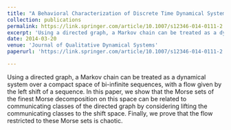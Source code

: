 ```yaml
---
title: "A Behavioral Characterization of Discrete Time Dynamical Systems over Directed Graphs"
collection: publications
permalink: https://link.springer.com/article/10.1007/s12346-014-0111-2
excerpt: 'Using a directed graph, a Markov chain can be treated as a dynamical system over a compact space of bi-infinite sequences, with a flow given by the left shift of a sequence. In this paper, we show that the Morse sets of the finest Morse decomposition on this space can be related to communicating classes of the directed graph by considering lifting the communicating classes to the shift space. Finally, we prove that the flow restricted to these Morse sets is chaotic.'
date: 2014-03-20
venue: 'Journal of Qualitative Dynamical Systems'
paperurl: 'https://link.springer.com/article/10.1007/s12346-014-0111-2'

---
```

Using a directed graph, a Markov chain can be treated as a dynamical system over a compact space of bi-infinite sequences, with a flow given by the left shift of a sequence. In this paper, we show that the Morse sets of the finest Morse decomposition on this space can be related to communicating classes of the directed graph by considering lifting the communicating classes to the shift space. Finally, we prove that the flow restricted to these Morse sets is chaotic.


